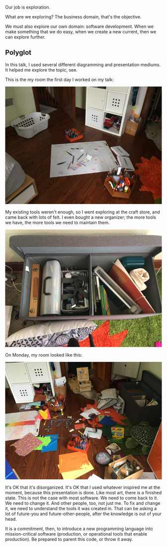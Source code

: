 

Our job is exploration.

What are we exploring? The business domain, that's the objective.

We must also explore our own domain: software development.
When we make something that we do easy, when we create a new current, then we can explore further.

## Polyglot

In this talk, I used several different diagramming and presentation mediums.
It helped me explore the topic, see.

This is the my room the first day I worked on my talk:

![lots of paper, many sets of markers](beginning.JPG)

My existing tools weren't enough, so I went exploring at the craft store, and
came back with lots of felt. I even bought a new 
organizer; the more tools we have, the more tools we need to maintain them.

![my art bench, open, with the new organizer thingie inside](bench.JPG)

On Monday, my room looked like this:

![bits of felt and pencils and paper and glue everywhere](ending.JPG)

It's OK that it's disorganized.
It's OK that I used whatever inspired me at the moment, because this presentation is done.
Like most art, there is a finished state. This is not the case with most software.
We need to come back to it. We need to change it. And other people, too, not just me.
To fix and change it, we need to understand the tools it was created in.
That can be asking a lot of future-you and future-other-people, after the knowledge is out of your head.

It is a commitment, then, to introduce a new programming language into mission-critical software (production, or operational tools that enable production).
Be prepared to parent this code, or throw it away.

 